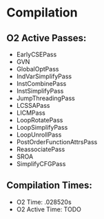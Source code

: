 # Compilation

## O2 Active Passes: 

* EarlyCSEPass
* GVN
* GlobalOptPass
* IndVarSimplifyPass
* InstCombinePass
* InstSimplifyPass
* JumpThreadingPass
* LCSSAPass
* LICMPass
* LoopRotatePass
* LoopSimplifyPass
* LoopUnrollPass
* PostOrderFunctionAttrsPass
* ReassociatePass
* SROA
* SimplifyCFGPass

## Compilation Times:
* O2 Time: .028520s
* O2 Active Time: TODO
